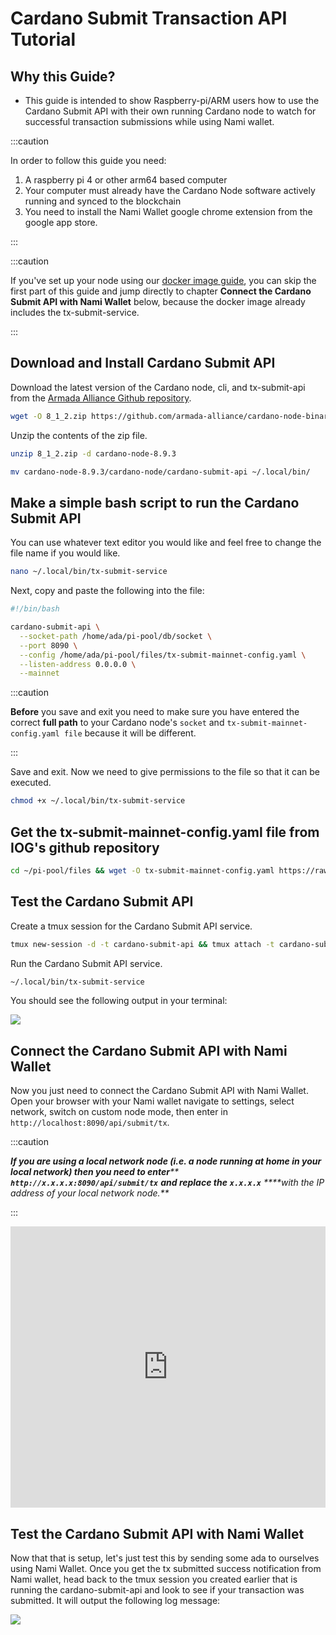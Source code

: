# Cardano Submit Transaction API Tutorial

## Why this Guide?

* This guide is intended to show Raspberry-pi/ARM users how to use the Cardano Submit API with their own running Cardano node to watch for successful transaction submissions while using Nami wallet.

:::caution

In order to follow this guide you need:

1. A raspberry pi 4 or other arm64 based computer
2. Your computer must already have the Cardano Node software actively running and synced to the blockchain
3. You need to install the Nami Wallet google chrome extension from the google app store.

:::

:::caution

If you've set up your node using our [docker image guide](https://docs.armada-alliance.com/learn/stake-pool-guides/docker-pool-guide), you can skip the first part of this guide and jump directly to chapter **Connect the Cardano Submit API with Nami Wallet** below, because the docker image already includes the tx-submit-service.

:::

## Download and Install Cardano Submit API

Download the latest version of the Cardano node, cli, and tx-submit-api from the [Armada Alliance Github repository](https://github.com/armada-alliance/cardano-node-binaries).

```bash title=">_ Terminal"
wget -O 8_1_2.zip https://github.com/armada-alliance/cardano-node-binaries/blob/main/static-binaries/8_1_2.zip?raw=true
```

Unzip the contents of the zip file.

```bash title=">_ Terminal"
unzip 8_1_2.zip -d cardano-node-8.9.3
```

```bash title=">_ Terminal"
mv cardano-node-8.9.3/cardano-node/cardano-submit-api ~/.local/bin/
```

## Make a simple bash script to run the Cardano Submit API

You can use whatever text editor you would like and feel free to change the file name if you would like.

```bash title=">_ Terminal"
nano ~/.local/bin/tx-submit-service
```

Next, copy and paste the following into the file:

```bash title=">_ Terminal"
#!/bin/bash

cardano-submit-api \
  --socket-path /home/ada/pi-pool/db/socket \
  --port 8090 \
  --config /home/ada/pi-pool/files/tx-submit-mainnet-config.yaml \
  --listen-address 0.0.0.0 \
  --mainnet
```

:::caution

**Before** you save and exit you need to make sure you have entered the correct **full path** to your Cardano node's `socket` and `tx-submit-mainnet-config.yaml file` because it will be different.

:::



Save and exit. Now we need to give permissions to the file so that it can be executed.

```bash title=">_ Terminal"
chmod +x ~/.local/bin/tx-submit-service
```

## Get the tx-submit-mainnet-config.yaml file from IOG's github repository

```bash title=">_ Terminal"
cd ~/pi-pool/files && wget -O tx-submit-mainnet-config.yaml https://raw.githubusercontent.com/input-output-hk/cardano-node/master/cardano-submit-api/config/tx-submit-mainnet-config.yaml
```

## Test the Cardano Submit API

Create a tmux session for the Cardano Submit API service.

```bash title=">_ Terminal"
tmux new-session -d -t cardano-submit-api && tmux attach -t cardano-submit-api
```

Run the Cardano Submit API service.

```bash title=">_ Terminal"
~/.local/bin/tx-submit-service
```

You should see the following output in your terminal:

![](https://raw.githubusercontent.com/armada-alliance/assets/gh-pages/cardano-submit-api.png)

## Connect the Cardano Submit API with Nami Wallet

Now you just need to connect the Cardano Submit API with Nami Wallet. Open your browser with your Nami wallet navigate to settings, select network, switch on custom node mode, then enter in `http://localhost:8090/api/submit/tx`.

:::caution

_**If you are using a local network node (i.e. a node running at home in your local network) then you need to enter**** ****`http://x.x.x.x:8090/api/submit/tx`**** ****and replace the**** ****`x.x.x.x`**** ****with the IP address of your local network node.**_

:::

<iframe 
width="100%" 
height="450"
src="https://www.youtube.com/embed/23SDU4dcJr0" 
title="YouTube video player" 
frameborder="0" 
allow="accelerometer; autoplay; clipboard-write; encrypted-media; gyroscope; picture-in-picture" 
allowfullscreen>
</iframe>

## Test the Cardano Submit API with Nami Wallet

Now that that is setup, let's just test this by sending some ada to ourselves using Nami Wallet. Once you get the tx submitted success notification from Nami wallet, head back to the tmux session you created earlier that is running the cardano-submit-api and look to see if your transaction was submitted. It will output the following log message:

![](https://raw.githubusercontent.com/armada-alliance/assets/gh-pages/tx-submit-success.png)

